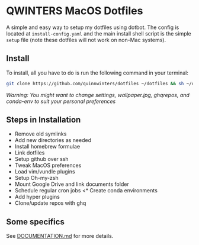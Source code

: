 # QWINTERS MacOS Dotfiles

A simple and easy way to setup my dotfiles using dotbot. The config is located
at `install-config.yaml` and the main install shell script is the simple `setup`
file (note these dotfiles will not work on non-Mac systems).

## Install

To install, all you have to do is run the following command in your terminal:

```bash
git clone https://github.com/quinnwinters/dotfiles ~/dotfiles && sh ~/dotfiles/setup
```

_Warning: You might want to change settings, wallpaper.jpg, ghqrepos, and conda-env to suit your personal preferences_


## Steps in Installation

* Remove old symlinks
* Add new directories as needed
* Install homebrew formulae
* Link dotfiles
* Setup github over ssh 
* Tweak MacOS preferences
* Load vim/vundle plugins
* Setup Oh-my-zsh
* Mount Google Drive and link documents folder
* Schedule regular cron jobs
<* Create conda environments
* Add hyper plugins
* Clone/update repos with ghq

## Some specifics

See [DOCUMENTATION.md](./DOCUMENTATION.md) for more details. 

